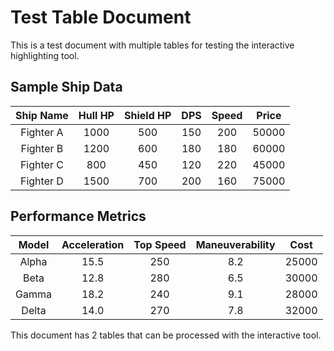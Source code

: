 # Test Table Document

This is a test document with multiple tables for testing the interactive highlighting tool.

## Sample Ship Data

| Ship Name | Hull HP | Shield HP | DPS | Speed | Price |
|:---:|:---:|:---:|:---:|:---:|:---:|
| Fighter A | 1000 | 500 | 150 | 200 | 50000 |
| Fighter B | 1200 | 600 | 180 | 180 | 60000 |
| Fighter C | 800 | 450 | 120 | 220 | 45000 |
| Fighter D | 1500 | 700 | 200 | 160 | 75000 |

## Performance Metrics

| Model | Acceleration | Top Speed | Maneuverability | Cost |
|:---:|:---:|:---:|:---:|:---:|
| Alpha | 15.5 | 250 | 8.2 | 25000 |
| Beta | 12.8 | 280 | 6.5 | 30000 |
| Gamma | 18.2 | 240 | 9.1 | 28000 |
| Delta | 14.0 | 270 | 7.8 | 32000 |

This document has 2 tables that can be processed with the interactive tool.
